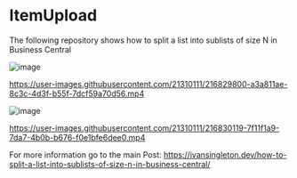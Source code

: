# ItemUpload

The following repository shows how to split a list into sublists of size N in Business Central

![image](https://user-images.githubusercontent.com/21310111/216829663-b61d36d6-326a-47e7-bd9f-d116ddfd3fe7.png)


https://user-images.githubusercontent.com/21310111/216829800-a3a811ae-8c3c-4d3f-b55f-7dcf59a70d56.mp4

![image](https://user-images.githubusercontent.com/21310111/216829679-bfe26c19-caeb-4d79-8c86-c909083ca183.png)


https://user-images.githubusercontent.com/21310111/216830119-7f11f1a9-7da7-4b0b-b676-f0e1bfe6dee0.mp4


For more information go to the main Post:
https://ivansingleton.dev/how-to-split-a-list-into-sublists-of-size-n-in-business-central/

